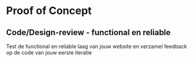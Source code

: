 # Proof of Concept

## Code/Design-review - functional en reliable

Test de functional en reliable laag van jouw website en verzamel feedback op de code van jouw eerste iteratie

<!--

## Aanpak

HTML en basic CSS testen op device lab
Ook verschillende browser aanreiken.

Toegankelijkheid test?
Tab toets.

Performance test? 
Performance audit

-->


